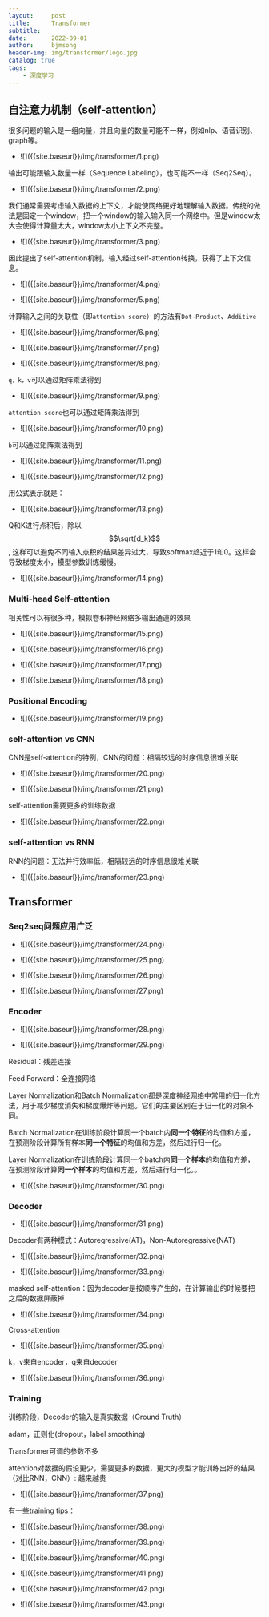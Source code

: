 ```yaml
---
layout:     post
title:      Transformer
subtitle:   
date:       2022-09-01
author:     bjmsong
header-img: img/transformer/logo.jpg
catalog: true
tags:
    - 深度学习
---
```


## 自注意力机制（self-attention）

很多问题的输入是一组向量，并且向量的数量可能不一样，例如nlp、语音识别、graph等。


<ul> 
<li markdown="1">
![]({{site.baseurl}}/img/transformer/1.png) 
</li> 
</ul> 


输出可能跟输入数量一样（Sequence Labeling），也可能不一样（Seq2Seq）。

<ul> 
<li markdown="1">
![]({{site.baseurl}}/img/transformer/2.png) 
</li> 
</ul> 


我们通常需要考虑输入数据的上下文，才能使网络更好地理解输入数据。传统的做法是固定一个window，把一个window的输入输入同一个网络中。但是window太大会使得计算量太大，window太小上下文不完整。

<ul> 
<li markdown="1">
![]({{site.baseurl}}/img/transformer/3.png) 
</li> 
</ul> 

因此提出了self-attention机制，输入经过self-attention转换，获得了上下文信息。

<ul> 
<li markdown="1">
![]({{site.baseurl}}/img/transformer/4.png) 
</li> 
</ul> 


<ul> 
<li markdown="1">
![]({{site.baseurl}}/img/transformer/5.png) 
</li> 
</ul> 

计算输入之间的关联性（即`attention score`）的方法有`Dot-Product`、`Additive`

<ul> 
<li markdown="1">
![]({{site.baseurl}}/img/transformer/6.png) 
</li> 
</ul> 

<ul> 
<li markdown="1">
![]({{site.baseurl}}/img/transformer/7.png) 
</li> 
</ul> 

<ul> 
<li markdown="1">
![]({{site.baseurl}}/img/transformer/8.png) 
</li> 
</ul> 

`q，k，v`可以通过矩阵乘法得到

<ul> 
<li markdown="1">
![]({{site.baseurl}}/img/transformer/9.png) 
</li> 
</ul> 

`attention score`也可以通过矩阵乘法得到

<ul> 
<li markdown="1">
![]({{site.baseurl}}/img/transformer/10.png) 
</li> 
</ul> 



`b`可以通过矩阵乘法得到

<ul> 
<li markdown="1">
![]({{site.baseurl}}/img/transformer/11.png) 
</li> 
</ul> 

<ul> 
<li markdown="1">
![]({{site.baseurl}}/img/transformer/12.png) 
</li> 
</ul> 

用公式表示就是：

<ul> 
<li markdown="1">
![]({{site.baseurl}}/img/transformer/13.png) 
</li> 
</ul> 

Q和K进行点积后，除以$$\sqrt{d_k}$$, 这样可以避免不同输入点积的结果差异过大，导致softmax趋近于1和0。这样会导致梯度太小，模型参数训练缓慢。

<ul> 
<li markdown="1">
![]({{site.baseurl}}/img/transformer/14.png) 
</li> 
</ul> 



### Multi-head Self-attention

相关性可以有很多种，模拟卷积神经网络多输出通道的效果

<ul> 
<li markdown="1">
![]({{site.baseurl}}/img/transformer/15.png) 
</li> 
</ul> 

<ul> 
<li markdown="1">
![]({{site.baseurl}}/img/transformer/16.png) 
</li> 
</ul> 

<ul> 
<li markdown="1">
![]({{site.baseurl}}/img/transformer/17.png) 
</li> 
</ul> 

<ul> 
<li markdown="1">
![]({{site.baseurl}}/img/transformer/18.png) 
</li> 
</ul> 

### Positional Encoding

<ul> 
<li markdown="1">
![]({{site.baseurl}}/img/transformer/19.png) 
</li> 
</ul> 

### self-attention vs CNN

CNN是self-attention的特例，CNN的问题：相隔较远的时序信息很难关联

<ul> 
<li markdown="1">
![]({{site.baseurl}}/img/transformer/20.png) 
</li> 
</ul> 

<ul> 
<li markdown="1">
![]({{site.baseurl}}/img/transformer/21.png) 
</li> 
</ul> 

self-attention需要更多的训练数据

<ul> 
<li markdown="1">
![]({{site.baseurl}}/img/transformer/22.png) 
</li> 
</ul> 



### self-attention vs RNN

RNN的问题：无法并行效率低，相隔较远的时序信息很难关联

<ul> 
<li markdown="1">
![]({{site.baseurl}}/img/transformer/23.png) 
</li> 
</ul> 



## Transformer

### Seq2seq问题应用广泛

<ul> 
<li markdown="1">
![]({{site.baseurl}}/img/transformer/24.png) 
</li> 
</ul> 

<ul> 
<li markdown="1">
![]({{site.baseurl}}/img/transformer/25.png) 
</li> 
</ul> 

<ul> 
<li markdown="1">
![]({{site.baseurl}}/img/transformer/26.png) 
</li> 
</ul> 

<ul> 
<li markdown="1">
![]({{site.baseurl}}/img/transformer/27.png) 
</li> 
</ul> 



### Encoder

<ul> 
<li markdown="1">
![]({{site.baseurl}}/img/transformer/28.png) 
</li> 
</ul> 

<ul> 
<li markdown="1">
![]({{site.baseurl}}/img/transformer/29.png) 
</li> 
</ul> 

Residual：残差连接

Feed Forward：全连接网络

Layer Normalization和Batch Normalization都是深度神经网络中常用的归一化方法，用于减少梯度消失和梯度爆炸等问题。它们的主要区别在于归一化的对象不同。

Batch Normalization在训练阶段计算同一个batch内**同一个特征**的均值和方差，在预测阶段计算所有样本**同一个特征**的均值和方差，然后进行归一化。

Layer Normalization在训练阶段计算同一个batch内**同一个样本**的均值和方差，在预测阶段计算**同一个样本**的均值和方差，然后进行归一化。。

<ul> 
<li markdown="1">
![]({{site.baseurl}}/img/transformer/30.png) 
</li> 
</ul> 



### Decoder

<ul> 
<li markdown="1">
![]({{site.baseurl}}/img/transformer/31.png) 
</li> 
</ul> 

Decoder有两种模式：Autoregressive(AT)，Non-Autoregressive(NAT)

<ul> 
<li markdown="1">
![]({{site.baseurl}}/img/transformer/32.png) 
</li> 
</ul> 

<ul> 
<li markdown="1">
![]({{site.baseurl}}/img/transformer/33.png) 
</li> 
</ul> 

masked self-attention：因为decoder是按顺序产生的，在计算输出的时候要把之后的数据屏蔽掉

<ul> 
<li markdown="1">
![]({{site.baseurl}}/img/transformer/34.png) 
</li> 
</ul> 

Cross-attention

<ul> 
<li markdown="1">
![]({{site.baseurl}}/img/transformer/35.png) 
</li> 
</ul> 

k，v来自encoder，q来自decoder

<ul> 
<li markdown="1">
![]({{site.baseurl}}/img/transformer/36.png) 
</li> 
</ul> 



### Training

训练阶段，Decoder的输入是真实数据（Ground Truth）

adam，正则化(dropout，label smoothing)

Transformer可调的参数不多

attention对数据的假设更少，需要更多的数据，更大的模型才能训练出好的结果（对比RNN，CNN）:  越来越贵

<ul> 
<li markdown="1">
![]({{site.baseurl}}/img/transformer/37.png) 
</li> 
</ul> 

有一些training tips：

<ul> 
<li markdown="1">
![]({{site.baseurl}}/img/transformer/38.png) 
</li> 
</ul> 

<ul> 
<li markdown="1">
![]({{site.baseurl}}/img/transformer/39.png) 
</li> 
</ul> 


<ul> 
<li markdown="1">
![]({{site.baseurl}}/img/transformer/40.png) 
</li> 
</ul> 

<ul> 
<li markdown="1">
![]({{site.baseurl}}/img/transformer/41.png) 
</li> 
</ul> 

<ul> 
<li markdown="1">
![]({{site.baseurl}}/img/transformer/42.png) 
</li> 
</ul> 

<ul> 
<li markdown="1">
![]({{site.baseurl}}/img/transformer/43.png) 
</li> 
</ul> 
